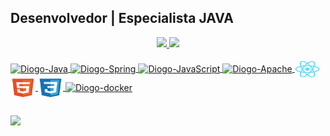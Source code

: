 ## Desenvolvedor | Especialista JAVA
<div align="center">
  <a href="https://github.com/DiogoHumberto">
  <img height="180em" src="https://github-readme-stats.vercel.app/api?username=DiogoHumberto&show_icons=true&theme=dracula&include_all_commits=true&count_private=true"/>
  <img height="180em" src="https://github-readme-stats.vercel.app/api/top-langs/?username=DiogoHumberto&layout=compact&langs_count=7&theme=dracula "/>
</div>
<div style="display: inline_block"><br>
  <img align="center" alt="Diogo-Java" height="40" width="40" src="https://cdn.jsdelivr.net/gh/devicons/devicon/icons/java/java-original-wordmark.svg">
  <img align="center" alt="Diogo-Spring" height="30" width="40" src="https://cdn.jsdelivr.net/gh/devicons/devicon/icons/spring/spring-original-wordmark.svg">
  <img align="center" alt="Diogo-JavaScript" height="40" width="40" src="https://cdn.jsdelivr.net/gh/devicons/devicon/icons/javascript/javascript-original.svg">
  <img align="center" alt="Diogo-Apache" height="30" width="40" src="https://cdn.jsdelivr.net/gh/devicons/devicon/icons/apache/apache-line-wordmark.svg"> 
  <img align="center" alt="Diogo-React" height="30" width="40" src="https://raw.githubusercontent.com/devicons/devicon/master/icons/react/react-original.svg">
  <img align="center" alt="Diogo-HTML" height="30" width="40" src="https://raw.githubusercontent.com/devicons/devicon/master/icons/html5/html5-original.svg">
  <img align="center" alt="Diogo-CSS" height="30" width="40" src="https://raw.githubusercontent.com/devicons/devicon/master/icons/css3/css3-original.svg">
  <img align="center" alt="Diogo-docker" height="30" width="40" src="https://cdn.jsdelivr.net/gh/devicons/devicon/icons/docker/docker-original-wordmark.svg">
 
  
 
  
  ##
 
<div>   
  <a href="https://br.linkedin.com/in/diogo-humberto" target="_blank"><img src="https://img.shields.io/badge/-LinkedIn-%230077B5?style=for-the-badge&logo=linkedin&logoColor=white" target="_blank"></a> 
 
 
 
</div>
